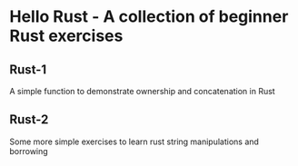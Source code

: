 # Hello Rust - A collection of beginner Rust exercises

## Rust-1
A simple function to demonstrate ownership and concatenation in Rust

## Rust-2
Some more simple exercises to learn rust string manipulations and borrowing
